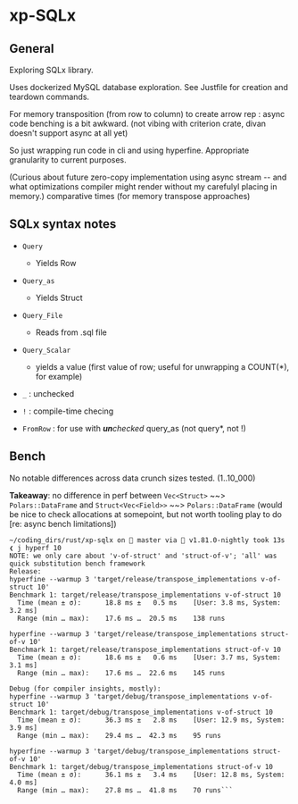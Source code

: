 # xp-SQLx


## General
Exploring SQLx library.

Uses dockerized MySQL database exploration.
See Justfile for creation and teardown commands.

For memory transposition (from row to column) to create arrow rep :
async code benching is a bit awkward.  (not vibing with criterion crate, divan doesn't support async at all yet)

So just wrapping run code in cli and using hyperfine.  Appropriate granularity to current purposes.

(Curious about future zero-copy implementation using async stream -- and what optimizations compiler might render without my carefulyl placing in memory.)
comparative times (for memory transpose approaches)



## SQLx syntax notes
- `Query`
  - Yields Row
- `Query_as`
  - Yields Struct
- `Query_File`
  - Reads from .sql file
- `Query_Scalar`
  - yields a value (first value of row; useful for unwrapping a COUNT(*), for example)

- `_` : unchecked
- `!` : compile-time checing
- `FromRow` : for use with ***un**checked* query_as (not query*, not !)


## Bench
No notable differences across data crunch sizes tested. (1..10_000)

**Takeaway**: no difference in perf between `Vec<Struct>` ~~> `Polars::DataFrame` and `Struct<Vec<Field>>` ~~> `Polars::DataFrame`
(would be nice to check allocations at somepoint, but not worth tooling play to do [re: async bench limitations])

```shell
~/coding_dirs/rust/xp-sqlx on  master via 🦀 v1.81.0-nightly took 13s
❮ j hyperf 10
NOTE: we only care about 'v-of-struct' and 'struct-of-v'; 'all' was quick substitution bench framework
Release:
hyperfine --warmup 3 'target/release/transpose_implementations v-of-struct 10'
Benchmark 1: target/release/transpose_implementations v-of-struct 10
  Time (mean ± σ):      18.8 ms ±   0.5 ms    [User: 3.8 ms, System: 3.2 ms]
  Range (min … max):    17.6 ms …  20.5 ms    138 runs

hyperfine --warmup 3 'target/release/transpose_implementations struct-of-v 10'
Benchmark 1: target/release/transpose_implementations struct-of-v 10
  Time (mean ± σ):      18.6 ms ±   0.6 ms    [User: 3.7 ms, System: 3.1 ms]
  Range (min … max):    17.6 ms …  22.6 ms    145 runs

Debug (for compiler insights, mostly):
hyperfine --warmup 3 'target/debug/transpose_implementations v-of-struct 10'
Benchmark 1: target/debug/transpose_implementations v-of-struct 10
  Time (mean ± σ):      36.3 ms ±   2.8 ms    [User: 12.9 ms, System: 3.9 ms]
  Range (min … max):    29.4 ms …  42.3 ms    95 runs

hyperfine --warmup 3 'target/debug/transpose_implementations struct-of-v 10'
Benchmark 1: target/debug/transpose_implementations struct-of-v 10
  Time (mean ± σ):      36.1 ms ±   3.4 ms    [User: 12.8 ms, System: 4.0 ms]
  Range (min … max):    27.8 ms …  41.8 ms    70 runs```
